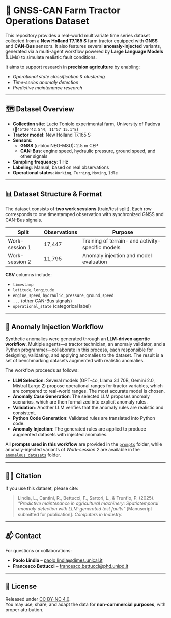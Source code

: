 # 🚜 GNSS-CAN Farm Tractor Operations Dataset

This repository provides a real-world multivariate time series dataset collected from a **New Holland T7.165 S** farm tractor equipped with **GNSS** and **CAN-Bus** sensors.
It also features several **anomaly-injected** variants, generated via a multi-agent workflow powered by **Large Language Models** (LLMs) to simulate realistic fault conditions.

It aims to support research in **precision agriculture** by enabling:  
- *Operational state classification & clustering* 
- *Time-series anomaly detection*
- *Predictive maintenance research*

---

## 🗺️ Dataset Overview

- **Collection site**: Lucio Toniolo experimental farm, University of Padova (📍`45°20'42.5"N, 11°57'15.1"E`)
- **Tractor model**: New Holland T7.165 S  
- **Sensors**:  
  - **GNSS** (u-blox NEO-M8U): 2.5 m CEP  
  - **CAN-Bus**: engine speed, hydraulic pressure, ground speed, and other signals  
- **Sampling frequency**: 1 Hz  
- **Labeling**: Manual, based on real observations  
- **Operational states**: `Working`, `Turning`, `Moving`, `Idle`  

---

## 📊 Dataset Structure & Format

The dataset consists of **two work sessions** (train/test split). Each row corresponds to one timestamped observation with synchronized GNSS and CAN-Bus signals.  

| Split           | Observations | Purpose                                               |
|-----------------|--------------|-------------------------------------------------------|
| Work-session 1  | 17,447       | Training of terrain- and activity-specific models      |
| Work-session 2  | 11,795       | Anomaly injection and model evaluation                 |

**CSV** columns include:  
- `timestamp`  
- `latitude`, `longitude`  
- `engine_speed`, `hydraulic_pressure`, `ground_speed`  
- `...` (other CAN-Bus signals)  
- `operational_state` (categorical label)  

---

## 🧪 Anomaly Injection Workflow

Synthetic anomalies were generated through an **LLM-driven agentic workflow**. Multiple agents—a tractor technician, an anomaly validator, and a Python programmer—collaborate in this process, each responsible for designing, validating, and applying anomalies to the dataset. The result is a set of benchmarking datasets augmented with realistic anomalies.  


The workflow proceeds as follows:  

- **LLM Selection**: Several models (GPT-4o, Llama 3.1 70B, Gemini 2.0, Mistral Large 2) propose operational ranges for tractor variables, which are compared to real-world ranges. The most accurate model is chosen.  
- **Anomaly Case Generation**: The selected LLM proposes anomaly scenarios, which are then formalized into explicit anomaly rules.  
- **Validation**: Another LLM verifies that the anomaly rules are realistic and consistent.  
- **Python Code Generation**: Validated rules are translated into Python code.  
- **Anomaly Injection**: The generated rules are applied to produce augmented datasets with injected anomalies.  

All **prompts used in this workflow** are provided in the [`prompts`](./prompts) folder, while anomaly-injected variants of *Work-session 2* are available in the [`anomalous_datasets`](./anomalous_datasets) folder.  

---

## 🧑‍🔬 Citation

If you use this dataset, please cite:  

> Lindia, L., Cantini, R., Bettucci, F., Sartori, L., & Trunfio, P. (2025). _"Predictive maintenance in agricultural machinery: Spatiotemporal anomaly detection with LLM-generated test faults"_ [Manuscript submitted for publication]. _Computers in Industry._

---

## 📬 Contact

For questions or collaborations:  

- **Paolo Lindia** – [paolo.lindia@dimes.unical.it](mailto:paolo.lindia@dimes.unical.it)  
- **Francesco Bettucci** – [francesco.bettucci@phd.unipd.it](mailto:francesco.bettucci@phd.unipd.it)  

---

## 📝 License

Released under [CC BY-NC 4.0](https://creativecommons.org/licenses/by-nc/4.0/).  
You may use, share, and adapt the data for **non-commercial purposes**, with proper attribution.  
